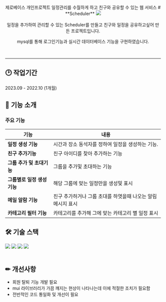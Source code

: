 <div align=center>
제로베이스 개인프로젝트
일정관리를 수월하게 하고 친구와 공유할 수 있는 웹 서비스
# **Scheduler**

<img src="https://capsule-render.vercel.app/api?type=shark&color=auto&height=300&section=header&text=Scheduler%20&fontSize=90" />
<br/><br/>
일정을 추가하여 관리할 수 있는 Scheduler를 만들고 친구와 일정을 공유하고싶어 만든 프로젝트입니다.

mysql를 통해 로그인기능과 실시간 데이터베이스 기능을 구현하였습니다.

<br /><hr />
</div>

## 🕑 작업기간
2023.09 - 2022.10 (1개월)

## 📌 기능 소개
### 주요 기능
|기능|내용|
|--|------|
|**일정 생성 기능**|시간과 장소 동석자를 정하여 일정을 생성하는 기능.|
|**친구 추가기능**|친구 아이디를 찾아 추가하는 기능 |
|**그룹 추가 및 초대기능**|그룹을 추가및 초대하는 기능 |
|**그룹별로 일정 생성 기능**|해당 그룹에 맞는 일정만을 생성및 표시 |
|**메일 알람 기능**|친구 추가하거나 그룹 초대를 하엿을때 나오는 알림 메시지 표시 |
|**카테고리 필터 기능**|카테고리를 추가해 그에 맞는 카테고리 별 일정 표시 |

## 🛠 기술 스택
<div align=left>
    <img src="https://img.shields.io/badge/mysql-4479A1?style=for-the-badge&logo=mysql&logoColor=white"> 
    <img src="https://img.shields.io/badge/react-61DAFB?style=for-the-badge&logo=react&logoColor=black"> 
    <img src="https://img.shields.io/badge/node.js-339933?style=for-the-badge&logo=Node.js&logoColor=white">
    <img src="https://img.shields.io/badge/css-1572B6?style=for-the-badge&logo=css3&logoColor=white"> 
</div><br />


## ✏ 개선사항

- 회원 탈퇴 기능 개발 필요 
- mui 라이브러리가 가끔 꺠지는 현상이 나타나는데 이에 적절한 조치가 필요함
- 전반적인 코드 통일화 및 개선이 필요


